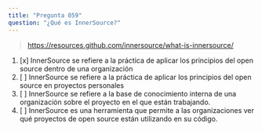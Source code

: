 ```yaml
---
title: "Pregunta 059"
question: "¿Qué es InnerSource?"
---
```



> https://resources.github.com/innersource/what-is-innersource/
1. [x] InnerSource se refiere a la práctica de aplicar los principios del open source dentro de una organización
1. [ ] InnerSource se refiere a la práctica de aplicar los principios del open source en proyectos personales
1. [ ] InnerSource se refiere a la base de conocimiento interna de una organización sobre el proyecto en el que están trabajando.
1. [ ] InnerSource es una herramienta que permite a las organizaciones ver qué proyectos de open source están utilizando en su código.
